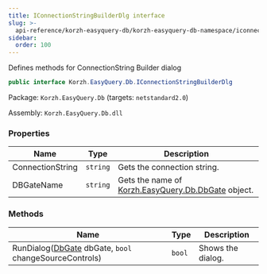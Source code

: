 ```yaml
---
title: IConnectionStringBuilderDlg interface
slug: >-
  api-reference/korzh-easyquery-db/korzh-easyquery-db-namespace/iconnectionstringbuilderdlg-interface
sidebar:
  order: 100
---
```


Defines  methods for ConnectionString Builder dialog
```csharp
public interface Korzh.EasyQuery.Db.IConnectionStringBuilderDlg

```
Package: `Korzh.EasyQuery.Db` (targets: `netstandard2.0`)

Assembly: `Korzh.EasyQuery.Db.dll`

### Properties

| Name | Type | Description | 
| --- | --- | --- | 
| ConnectionString | `string` | Gets the connection string. | 
| DBGateName | `string` | Gets the name of [Korzh.EasyQuery.Db.DbGate](/easyquery/docs/api-reference/korzh-easyquery-db/korzh-easyquery-db-namespace/dbgate-class) object. | 


### Methods

| Name | Type | Description | 
| --- | --- | --- | 
| RunDialog([DbGate](/easyquery/docs/api-reference/korzh-easyquery-db/korzh-easyquery-db-namespace/dbgate-class) dbGate, `bool` changeSourceControls) | `bool` | Shows the dialog. |
